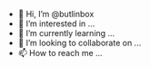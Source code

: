 - 👋 Hi, I’m @butlinbox
- 👀 I’m interested in ...
- 🌱 I’m currently learning ...
- 💞️ I’m looking to collaborate on ...
- 📫 How to reach me ...

<!---
butlinbox/butlinbox is a ✨ special ✨ repository because its `README.md` (this file) appears on your GitHub profile.
You can click the Preview link to take a look at your changes.
--->
